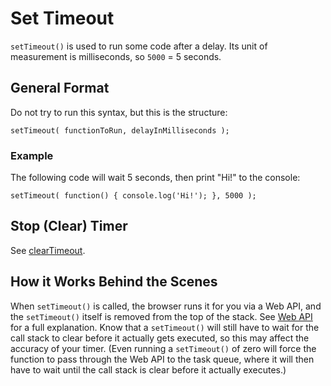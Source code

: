 # Set Timeout

`setTimeout()` is used to run some code after a delay. Its unit of measurement is milliseconds, so `5000` = 5 seconds.


## General Format

Do not try to run this syntax, but this is the structure:

```
setTimeout( functionToRun, delayInMilliseconds );
```


### Example

The following code will wait 5 seconds, then print "Hi!" to the console:

```
setTimeout( function() { console.log('Hi!'); }, 5000 );
```


## Stop (Clear) Timer

See [clearTimeout](https://github.com/toddcf/code-snippets/blob/master/javascript/web-api/timers/clearTimeout.md).


## How it Works Behind the Scenes

When `setTimeout()` is called, the browser runs it for you via a Web API, and the `setTimeout()` itself is removed from the top of the stack.  See [Web API](https://github.com/toddcf/code-snippets/blob/master/javascript/web-api/web-api.md) for a full explanation.  Know that a `setTimeout()` will still have to wait for the call stack to clear before it actually gets executed, so this may affect the accuracy of your timer.  (Even running a `setTimeout()` of zero will force the function to pass through the Web API to the task queue, where it will then have to wait until the call stack is clear before it actually executes.)